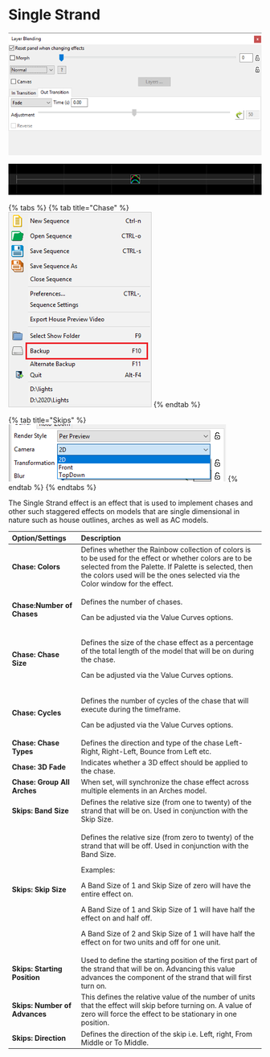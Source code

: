 # Single Strand

![Icon](../../.gitbook/assets/image%20%28153%29.png)

![Sequencer Grid](../../.gitbook/assets/image-789.png)

{% tabs %}
{% tab title="Chase" %}
![](../../.gitbook/assets/image%20%28776%29.png)
{% endtab %}

{% tab title="Skips" %}
![](../../.gitbook/assets/image%20%28214%29.png)
{% endtab %}
{% endtabs %}

The Single Strand effect is an effect that is used to implement chases and other such staggered effects on models that are single dimensional in nature such as house outlines, arches as well as AC models.

<table>
  <thead>
    <tr>
      <th style="text-align:left">Option/Settings</th>
      <th style="text-align:left">Description</th>
    </tr>
  </thead>
  <tbody>
    <tr>
      <td style="text-align:left"><b>Chase: Colors</b>
      </td>
      <td style="text-align:left">Defines whether the Rainbow collection of colors is to be used for the
        effect or whether colors are to be selected from the Palette. If Palette
        is selected, then the colors used will be the ones selected via the Color
        window for the effect.</td>
    </tr>
    <tr>
      <td style="text-align:left"><b>Chase:Number of Chases</b>
      </td>
      <td style="text-align:left">
        <p>Defines the number of chases.</p>
        <p>Can be adjusted via the Value Curves options.</p>
      </td>
    </tr>
    <tr>
      <td style="text-align:left"><b>Chase: Chase Size</b>
      </td>
      <td style="text-align:left">
        <p>Defines the size of the chase effect as a percentage of the total length
          of the model that will be on during the chase.</p>
        <p>Can be adjusted via the Value Curves options.</p>
      </td>
    </tr>
    <tr>
      <td style="text-align:left"><b>Chase: Cycles</b>
      </td>
      <td style="text-align:left">
        <p>Defines the number of cycles of the chase that will execute during the
          timeframe.</p>
        <p>Can be adjusted via the Value Curves options.</p>
      </td>
    </tr>
    <tr>
      <td style="text-align:left"><b>Chase: Chase Types</b>
      </td>
      <td style="text-align:left">Defines the direction and type of the chase Left-Right, Right-Left, Bounce
        from Left etc.</td>
    </tr>
    <tr>
      <td style="text-align:left"><b>Chase: 3D Fade</b>
      </td>
      <td style="text-align:left">Indicates whether a 3D effect should be applied to the chase.</td>
    </tr>
    <tr>
      <td style="text-align:left"><b>Chase: Group All Arches</b>
      </td>
      <td style="text-align:left">When set, will synchronize the chase effect across multiple elements in
        an Arches model.</td>
    </tr>
    <tr>
      <td style="text-align:left"><b>Skips: Band Size</b>
      </td>
      <td style="text-align:left">Defines the relative size (from one to twenty) of the strand that will
        be on. Used in conjunction with the Skip Size.</td>
    </tr>
    <tr>
      <td style="text-align:left"><b>Skips: Skip Size</b>
      </td>
      <td style="text-align:left">
        <p>Defines the relative size (from zero to twenty) of the strand that will
          be off. Used in conjunction with the Band Size.</p>
        <p>Examples:</p>
        <p>A Band Size of 1 and Skip Size of zero will have the entire effect on.</p>
        <p>A Band Size of 1 and Skip Size of 1 will have half the effect on and half
          off.</p>
        <p>A Band Size of 2 and Skip Size of 1 will have half the effect on for two
          units and off for one unit.</p>
      </td>
    </tr>
    <tr>
      <td style="text-align:left"><b>Skips: Starting Position</b>
      </td>
      <td style="text-align:left">Used to define the starting position of the first part of the strand that
        will be on. Advancing this value advances the component of the strand that
        will first turn on.</td>
    </tr>
    <tr>
      <td style="text-align:left"><b>Skips: Number of Advances</b>
      </td>
      <td style="text-align:left">This defines the relative value of the number of units that the effect
        will skip before turning on. A value of zero will force the effect to be
        stationary in one position.</td>
    </tr>
    <tr>
      <td style="text-align:left"><b>Skips: Direction</b>
      </td>
      <td style="text-align:left">Defines the direction of the skip i.e. Left, right, From Middle or To
        Middle.</td>
    </tr>
  </tbody>
</table>